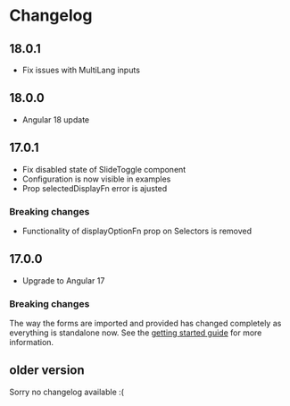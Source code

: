 # Changelog

## 18.0.1
- Fix issues with MultiLang inputs

## 18.0.0

- Angular 18 update

## 17.0.1

- Fix disabled state of SlideToggle component
- Configuration is now visible in examples
- Prop selectedDisplayFn error is ajusted

### Breaking changes

- Functionality of displayOptionFn prop on Selectors is removed

## 17.0.0

- Upgrade to Angular 17

### Breaking changes

The way the forms are imported and provided has changed completely as everything is standalone now.
See the [getting started guide](https://lab900.github.io/angular-library-forms/getting-started) for more information.

## older version

Sorry no changelog available :(

